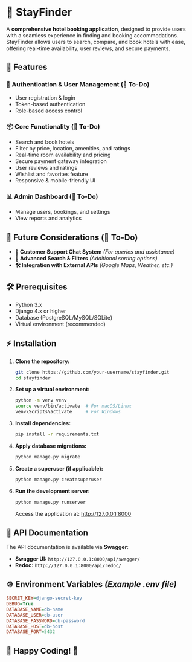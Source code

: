 # 🏨 StayFinder

A **comprehensive hotel booking application**, designed to provide users with a seamless experience in finding and booking accommodations. StayFinder allows users to search, compare, and book hotels with ease, offering real-time availability, user reviews, and secure payments.

## 🚀 Features

### **🔑 Authentication & User Management** (📝 To-Do)

- User registration & login
- Token-based authentication
- Role-based access control

### **📦 Core Functionality** (📝 To-Do)

- Search and book hotels
- Filter by price, location, amenities, and ratings
- Real-time room availability and pricing
- Secure payment gateway integration
- User reviews and ratings
- Wishlist and favorites feature
- Responsive & mobile-friendly UI

### **📊 Admin Dashboard** (📝 To-Do)

- Manage users, bookings, and settings
- View reports and analytics

## 🔮 Future Considerations (📝 To-Do)

- **💬 Customer Support Chat System** *(For queries and assistance)*
- **🔎 Advanced Search & Filters** *(Additional sorting options)*
- **🛠️ Integration with External APIs** *(Google Maps, Weather, etc.)*

## 🛠 Prerequisites

- Python 3.x
- Django 4.x or higher
- Database (PostgreSQL/MySQL/SQLite)
- Virtual environment (recommended)

## ⚡ Installation

1. **Clone the repository:**

    ```bash
    git clone https://github.com/your-username/stayfinder.git
    cd stayfinder
    ```

2. **Set up a virtual environment:**

    ```bash
    python -m venv venv
    source venv/bin/activate  # For macOS/Linux
    venv\Scripts\activate     # For Windows
    ```

3. **Install dependencies:**

    ```bash
    pip install -r requirements.txt
    ```

4. **Apply database migrations:**

    ```bash
    python manage.py migrate
    ```

5. **Create a superuser (if applicable):**

    ```bash
    python manage.py createsuperuser
    ```

6. **Run the development server:**

    ```bash
    python manage.py runserver
    ```

    Access the application at: <http://127.0.0.1:8000>

## 📝 API Documentation

The API documentation is available via **Swagger**:

- **Swagger UI:** `http://127.0.0.1:8000/api/swagger/`
- **Redoc:** `http://127.0.0.1:8000/api/redoc/`

## ⚙️ Environment Variables *(Example .env file)*

```ini
SECRET_KEY=django-secret-key
DEBUG=True
DATABASE_NAME=db-name
DATABASE_USER=db-user
DATABASE_PASSWORD=db-password
DATABASE_HOST=db-host
DATABASE_PORT=5432
```

## 🎉 Happy Coding! 🚀
